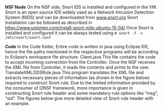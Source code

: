**NSF Node**
On the NSF side, Snort IDS is installed and configured in the VM. Snort is an open source IDS widely used as a Network Intrusion Detection System (NIDS) and can be downloaded from www.snort.org
Snort Installation can be followed as described in https://www.unixmen.com/install-snort-nids-ubuntu-15-04/
Once Snort is installed and configured it can be always tested using 
`` # snort -T -c /etc/snort/snort.conf ``

**Code**
In the Code folder,
Entire code is written in java using Eclipse IDE, hence the file paths mentioned in the respective programs will be according to Eclipse’s workspace file structure.
Client.java
This file contains the code to accept incoming connection from the Controller. Once the NSF receives the XML file from Controller, it reads the contents and prints to the user.
TranslateXML2IDSRule.java 
This program translates the XML file and extracts necessary pieces of information (as shown in the figure below) required to construct Snort rule. Due to the limited information provided by the consumer of I2NSF framework, more importance is given in constructing Snort rule header and some mandatory rule options like “msg”, “sid”.  The figures below give more detailed view of Snort rule header with an example.

